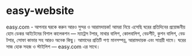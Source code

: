 # easy-website
 easy.com - আপনার ঘরকে করুন আরও সুন্দর ও আরামদায়ক!   আমরা নিয়ে এসেছি ঘরের প্রতিদিনের প্রয়োজনীয় হোম ডেকর আইটেমের বিশাল কালেকশন — ম্যাট্রেস টপার, মাথার বালিশ, কোলবালিশ, বেডশীট, কুশন বালিশ, বেড টপার, সোফা কাভার সহ আরও অনেক কিছু।   আমাদের প্রতিটি পণ্য মানসম্পন্ন, আরামদায়ক এবং সাশ্রয়ী দামে।   ঘরের সাজ হোক সহজ ও স্টাইলিশ — easy.com এর সাথে।
